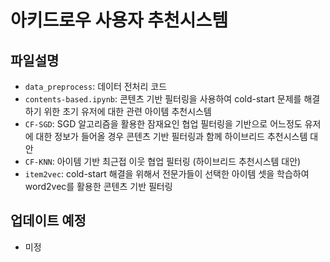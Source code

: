 # 아키드로우 사용자 추천시스템

## 파일설명
  - `data_preprocess`: 데이터 전처리 코드
  - `contents-based.ipynb`: 콘텐츠 기반 필터링을 사용하여 cold-start 문제를 해결하기 위한 초기 유저에 대한 관련 아이템 추천시스템
  - `CF-SGD`: SGD 알고리즘을 활용한 잠재요인 협업 필터링을 기반으로 어느정도 유저에 대한 정보가 들어올 경우 콘텐츠 기반 필터링과 함께 하이브리드 추천시스템 대안
  - `CF-KNN`: 아이템 기반 최근접 이웃 협업 필터링 (하이브리드 추천시스템 대안)
  - `item2vec`: cold-start 해결을 위해서 전문가들이 선택한 아이템 셋을 학습하여 word2vec를 활용한 콘텐츠 기반 필터링

## 업데이트 예정
  - 미정
